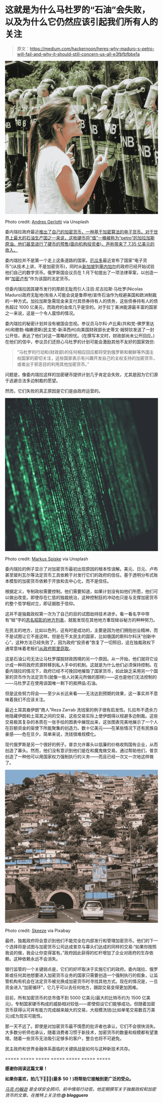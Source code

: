 # 这就是为什么马杜罗的“石油”会失败，以及为什么它仍然应该引起我们所有人的关注

> 原文：<https://medium.com/hackernoon/heres-why-maduro-s-petro-will-fail-and-why-it-should-still-concern-us-all-e3fbfbfbbe1a>

![](img/052d613c0fad4c164f561ed07f67815d.png)

Photo credit: [Andres Gerlotti](https://unsplash.com/photos/6rf-_Hqd8oE) via Unsplash

委内瑞拉政府最近[推出了自己的加密货币，一种基于加密算法的电子货币。对于世界上最大的石油生产国之一来说，这枚硬币将“值”一桶被称为“petro”的加拉加斯原油。他们甚至进行了硬币的预售(面向机构投资者)，声称带来了 7.35 亿美元的收入。](https://arstechnica.com/tech-policy/2018/02/venezuela-says-its-cryptocurrency-raised-735-million-but-its-a-farce/)

委内瑞拉并不是第一个走上这条道路的国家。[厄瓜多](https://www.cnbc.com/2015/02/06/ecuador-becomes-the-first-country-to-roll-out-its-own-digital-durrency.html)最近宣布了国家“电子货币”(从技术上讲，不是加密货币)，同时从[新加坡](https://www.cnbc.com/2017/10/26/singapore-cryptocurrency-blockchain-trial.html)到[塞内加尔](http://bitcoinafrica.io/2017/06/06/senegal-launches-digital-currency-on-the-blockchain/)的政府已经开始试验他们自己的数字货币。俄罗斯国会议员在 1 月下旬提出了一项法律草案，以创造一种“[加密卢布](https://www.rt.com/business-projects/417001-cryptocurrency-russia-law-ruble/)”作为该国的法定货币。

但委内瑞拉因其硬币发行的厚颜无耻而引人注目:尼古拉斯·马杜罗(Nicolas Maduro)政府无耻地(有些人可能会说是鲁莽地)宣传石油作为规避美国和欧洲制裁的一种方式。加拉加斯急需现金来支付其债券持有人的债务，这些债券持有人的债务超过 1000 亿美元，而政府的金库几乎是空的。对于拉丁美洲能源最丰富的国家之一来说，这是一个令人震惊的情况。

委内瑞拉的秘密计划并没有被国会忽视。参议员马尔科·卢比奥(共和党-佛罗里达州)和鲍勃·梅嫩德斯(民主党-新泽西州)向美国财政部长史蒂文·姆努钦发送了一封公开信，表达了他们对这一策略的担忧。(在撰写本文时，财政部尚未公开回应。)在他们的信中，参议员们还担心马杜罗的计划可能会激励其他不友好的国家效仿:

> “马杜罗的行动和(财政部)的任何相应回应都将受到俄罗斯和朝鲜等外国主权国家的密切关注，这些国家表示有兴趣开发自己的主权支持的加密货币，或者出于邪恶目的利用其他加密货币。”

问题是，像委内瑞拉这样的加密硬币提供计划几乎肯定会失败，尤其是因为它们源于逃避合法多边制裁的愿望。

然而，它们失败的真正原因是它们是由政府运营的。

![](img/5b925af8138b995f2e5c9bfc1a1836bc.png)

Photo credit: [Markus Spiske](https://unsplash.com/photos/68ZlATaVYIo) via Unsplash

委内瑞拉的例子显示了对加密货币最初出现原因的根本性误解。美元、日元、卢布甚至玻利瓦尔等法定货币工具依赖于对发行它们的政府的信任。基于透明分布式账本模型的加密货币依赖于开放和去中心化，而不是信任。

根据定义，专制政权需要控制。他们需要知道，如果计划没有如他们所愿，他们可以做出改变。即使存在仁慈的独裁统治，这种控制狂的冲动也只是与支撑加密货币的整个哲学相对立，即证据胜于信仰。

这并不是独裁政权第一次为了自己的目的试图劫持技术进步。看一看名字中带有“硅”字的[恶名昭彰的地方列表](https://ipfs.io/ipfs/QmXoypizjW3WknFiJnKLwHCnL72vedxjQkDDP1mXWo6uco/wiki/List_of_places_with_%22Silicon%22_names.html)，就能发现在其他地方重现硅谷秘方的种种努力。

在民主的地方，比如以色列，这有时是成功的，主要是因为他们拥抱创业精神，而不是试图让它不是这样。但是在不太民主的国家，比如俄国的斯科尔科沃“创新中心”，这种方法已经失败了，因为政府“投资者”恢复了一切照旧，这在独裁政权下通常意味着老板们[从政府那里窃取](http://www.silicon.co.uk/workspace/russian-silicon-valley-skolkovo-misused-1-billion-viktor-vekselberg-personally-cited-prosecutors-report-131916?inf_by=5a7b4f60671db8d60b8b4e45)。

这是石油公司无法让马杜罗摆脱财政困境的另一个原因。从一开始，他们就将它设计成一种将政府资源转移到私人手中的机制。这就是为什么他们必须保持控制。在委内瑞拉的情况下，政府已经不可挽回地摧毁了国家货币，如此缺乏采用另一个国家的货币作为法定货币(就像一些人对美元所做的那样)——这也是他们无法控制的——马杜罗正在使用该国唯一剩下的抵押品:石油。

但是这些努力将会——至少从长远来看——无法达到预期的效果，这一事实并不意味着我们不应该关注。

最近土耳其裔伊朗“商人”Reza Zarrab 洗钱案的例子很有启发性。扎拉布不遗余力地隐藏伊朗和土耳其之间的交易，这些交易实际上使伊朗得以规避多边制裁。这些交易极其复杂的本质在一张手绘的图表中展现出来，这张图表完美地展示了一个人在巨额资金的驱使下所能聚集的创造力。数十亿美元——在某些情况下还有民族自豪感——危在旦夕。简单来说，洗钱很难规模化。

现代俄罗斯是另一个很好的例子。普京允许寡头以低廉的价格收购国有企业，从而创造了寡头。然而，他们没有意识到他们是在和魔鬼做交易。通过帮助他们，普京创造了一种他可以用国家权力强制执行的义务——而且已经一次又一次地这样做了。

![](img/9a80d159005310b56da89dad1d7d4368.png)

Photo credit: [Skeeze](https://pixabay.com/en/barrio-house-neighborhood-buildings-546244/) via Pixabay

最终，独裁政府将会意识到他们不能完全在内部发行和管理加密货币。他们的下一个选择将是试图与加密货币公司达成普京与寡头们达成的同样的交易:“如果你按照我说的做，我会让你变得富有。”政府因此获得的杠杆增加了企业对政府的生存依赖。这种依赖永远不会消失。

银行监管的一个关键弱点是，它们的好坏取决于实施它们的政府。委内瑞拉、俄罗斯或任何其他想要进入加密货币业务的国家只需要创造一个强制执行的假象，让监管机构有机会在法定货币被兑换成加密货币时寻找其他方式。现在的情况是，一旦资金进入“加密循环”，它几乎可以去任何地方，跟踪交易变得更加困难。

目前，所有加密货币的总市值不到 5000 亿美元(最大的比特币约为 1500 亿美元)，专制国家硬币构成的威胁相对较低——即使假设它们能够成功。但随着加密货币获得认可并有能力完成越来越大的交易，大规模洗钱(比如单笔交易数百万美元)成为现实可能性。

那一天不远了。即使是对加密货币最不情愿的批评者也承认，它们不会很快消失。大多数分析师也承认，随着消费者习惯于新技术，加密货币的数量和规模都有望激增。随着一些货币无法吸引足够多的客户，整合也将不可避免。

民主政府和世界金融体系面临的关键挑战是如何与这种新技术共存。

===== ===== ===== ===== ===== ===== =====

**感谢你阅读这篇文章！**

**如果你喜欢，拍几下👏👏👏(最多 50！)将帮助它接触到更广泛的受众。**

[*马克·约翰逊*](https://www.linkedin.com/in/marccjohnson/) *是全球安全顾问，前中情局行动官。他定期撰写关于独裁政权和加密货币的文章。在推特上关注他:****@ blogguero***